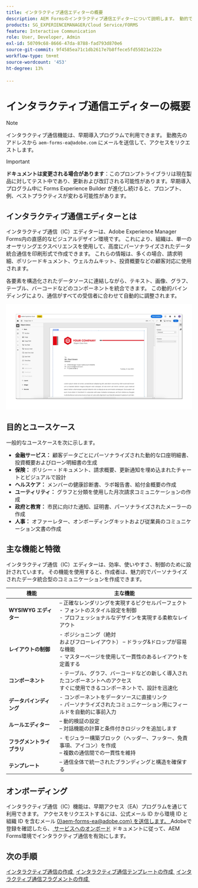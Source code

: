```yaml
---
title: インタラクティブ通信エディターの概要
description: AEM Formsのインタラクティブ通信エディターについて説明します。 動的でパーソナライズされたコミュニケーションを作成するための主な機能、オンボーディング手順、実際のユースケースについて説明します。
products: SG_EXPERIENCEMANAGER/Cloud Service/FORMS
feature: Interactive Communication
role: User, Developer, Admin
exl-id: 50709c68-8666-47da-8788-fad793d870e6
source-git-commit: 9f4585ea71c1db2617e7b8ffece5fd55021e222e
workflow-type: tm+mt
source-wordcount: '453'
ht-degree: 13%

---
```



# インタラクティブ通信エディターの概要

>[!NOTE]
>
> インタラクティブ通信機能は、早期導入プログラムで利用できます。 勤務先のアドレスから `aem-forms-ea@adobe.com` にメールを送信して、アクセスをリクエストします。

>[!IMPORTANT]
>
> **ドキュメントは変更される場合があります**：このプロンプトライブラリは現在製品に対してテスト中であり、更新および改訂される可能性があります。早期導入プログラム中に Forms Experience Builder が進化し続けると、プロンプト、例、ベストプラクティスが変わる可能性があります。

## インタラクティブ通信エディターとは

インタラクティブ通信（IC）エディターは、Adobe Experience Manager Forms内の直感的なビジュアルデザイン環境です。 これにより、組織は、単一のオーサリングエクスペリエンスを使用して、高度にパーソナライズされたデータ統合通信を印刷形式で作成できます。 これらの情報は、多くの場合、請求明細、ポリシードキュメント、ウェルカムキット、投資概要などの顧客対応に使用されます。

各要素を構造化されたデータソースに連結しながら、テキスト、画像、グラフ、テーブル、バーコードなどのコンポーネントを統合できます。 この動的バインディングにより、通信がすべての受信者に合わせて自動的に調整されます。

![IC 文書の検索 &#x200B;](/help/forms/interactive-communication/assets/introimg.png)

## 目的とユースケース

一般的なユースケースを次に示します。

* **金融サービス：** 顧客データごとにパーソナライズされた動的な口座明細書、投資概要およびローン明細書の生成
* **保険：** ポリシー・ドキュメント、請求概要、更新通知を埋め込まれたチャートとビジュアルで設計
* **ヘルスケア：** メンバーの健康診断書、ラボ報告書、給付金概要の作成
* **ユーティリティ：** グラフと分類を使用した月次請求コミュニケーションの作成
* **政府と教育：** 市民に向けた通知、証明書、パーソナライズされたメーラーの作成
* **人事：** オファーレター、オンボーディングキットおよび従業員のコミュニケーション文書の作成

## 主な機能と特徴

インタラクティブ通信（IC）エディターは、効率、使いやすさ、制御のために設計されています。 その機能を使用すると、作成者は、魅力的でパーソナライズされたデータ統合型のコミュニケーションを作成できます。

| **機能** | **主な機能** |
|--------------------------------------|---------------------------------------------------------------------------------------|
| **WYSIWYG エディター** |  – 正確なレンダリングを実現するピクセルパーフェクト <br> - フォントのスタイル設定を制御 <br> - プロフェッショナルなデザインを実現する柔軟なレイアウト |
| **レイアウトの制御** | - ポジショニング（絶対 <br> およびフローレイアウト） – ドラッグ&amp;ドロップが容易な機能 <br> - マスターページを使用して一貫性のあるレイアウトを定義する |
| **コンポーネント** | - テーブル、グラフ、バーコードなどの新しく導入されたコンポーネントへのアクセス <br> すぐに使用できるコンポーネントで、設計を迅速化 |
| **データバインディング** | - コンポーネントをデータソースに直接リンク <br> - パーソナライズされたコミュニケーション用にフィールドを自動的に事前入力 |
| **ルールエディター** |  – 動的検証の設定 <br> – 対話機能の計算と条件付きロジックを追加します |
| **フラグメントライブラリ** | - モジュラー構築ブロック（ヘッダー、フッター、免責事項、アイコン）を作成 <br> – 複数の通信間での一貫性を維持 |
| **テンプレート** |  – 通信全体で統一されたブランディングと構造を確保する |

## オンボーディング

インタラクティブ通信（IC）機能は、早期アクセス（EA）プログラムを通じて利用できます。 アクセスをリクエストするには、公式メール ID から環境 ID と組織 ID を含むメール [0&rbrace;aem-forms-ea@adobe.com&rbrace; を送信します。 &#x200B;](mailto:aem-forms-ea@adobe.com)Adobeで登録を確認したら、[&#x200B; サービスへのオンボード &#x200B;](/help/forms/setup-forms-cloud-service.md) ドキュメントに従って、AEM Forms環境でインタラクティブ通信を有効にします。

## 次の手順

[&#x200B; インタラクティブ通信の作成 &#x200B;](/help/forms/interactive-communication/create-interactive-communication.md)
[&#x200B; インタラクティブ通信テンプレートの作成 &#x200B;](/help/forms/interactive-communication/create-interactive-communication-template.md)
[&#x200B; インタラクティブ通信フラグメントの作成 &#x200B;](/help/forms/interactive-communication/create-interactive-communication-fragment.md)

<!-- 
## Where to Find IC Documentation, Samples, and Tutorials

Whether you're just getting started or looking to build complex communications, Adobe offers extensive learning resources:
[Note: we'll add resources afterwards, below is just the format]

* Official Documentation:

[Create your first interactive communication]()
AEM Forms Interactive Communication Guide

* Tutorials & Videos:
Visit Adobe Experience League and explore the "Forms" section for step-by-step videos and use-case-based tutorials.
-->
